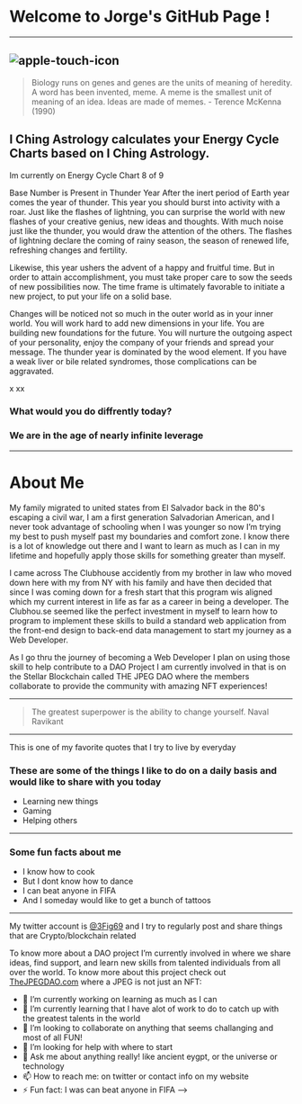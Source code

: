 # Welcome to Jorge's GitHub Page ! 

---
![apple-touch-icon](https://user-images.githubusercontent.com/72757855/158037545-a059ef34-135f-4218-a6ed-47c4f9267e73.png)
---

>Biology runs on genes and genes are the units of meaning of heredity. A word has been invented, meme. A meme is the smallest unit of meaning of an idea. Ideas are made of memes. - Terence McKenna (1990)


## I Ching Astrology calculates your Energy Cycle Charts based on I Ching Astrology.
Im currently on Energy Cycle Chart 8 of 9

Base Number is Present in Thunder Year
After the inert period of Earth year comes the year of thunder. This year you should burst into activity with a roar. Just like the flashes of lightning, you can surprise the world with new flashes of your creative genius, new ideas and thoughts. With much noise just like the thunder, you would draw the attention of the others. The flashes of lightning declare the coming of rainy season, the season of renewed life, refreshing changes and fertility.

Likewise, this year ushers the advent of a happy and fruitful time. But in order to attain accomplishment, you must take proper care to sow the seeds of new possibilities now. The time frame is ultimately favorable to initiate a new project, to put your life on a solid base.

Changes will be noticed not so much in the outer world as in your inner world. You will work hard to add new dimensions in your life. You are building new foundations for the future. You will nurture the outgoing aspect of your personality, enjoy the company of your friends and spread your message. The thunder year is dominated by the wood element. If you have a weak liver or bile related syndromes, those complications can be aggravated.

x
xx

### What would you do diffrently today?
### We are in the age of nearly infinite leverage

---

# **About Me**

My family migrated to united states from El Salvador back in the 80's escaping a civil war, I am a first generation Salvadorian American, and I never took advantage of schooling when I was younger so now I’m trying my best to push myself past my boundaries and comfort zone. I know there is a lot of knowledge out there and I want to learn as much as I can in my lifetime and hopefully apply those skills for something greater than myself.


I came across The Clubhouse accidently from my brother in law who moved down here with my from NY with his family and have then decided that since I was coming down for a fresh start that this program wis aligned which my current interest in life as far as a career in being a developer. The Clubhou.se seemed like the perfect investment in myself to learn how to program to implement these skills to build a standard web application from the front-end design to back-end data management to start my journey as a Web Developer.


As I go thru the journey of becoming a Web Developer I plan on using those skill to help contribute to a DAO Project I am currently involved in that is on the Stellar Blockchain called THE JPEG DAO where the members collaborate to provide the community with amazing NFT experiences!

---


>  The greatest superpower is the ability to change yourself. Naval Ravikant


---

This is one of my favorite quotes that I try to live by everyday



### These are some of the things I like to do on a daily basis and would like to share with you today

* Learning new things
* Gaming
* Helping others
***



### Some fun facts about me

- I know how to cook
- But I dont know how to dance
- I can beat anyone in FIFA
- And I someday would like to get a bunch of tattoos

---


My twitter account is [@3Fig69](https://twitter.com/3Fig69) and I try to regularly post and share things that are Crypto/blockchain related 

To know more about a DAO project I’m currently involved in where we share ideas, find support, and learn new skills from talented individuals from all over the world. To know more about this project check out [TheJPEGDAO.com](https://www.thejpegdao.com) where a JPEG is not just an NFT:

- 🔭 I’m currently working on learning as much as I can 
- 🌱 I’m currently learning that I have alot of work to do to catch up with the greatest talents in the world
- 👯 I’m looking to collaborate on anything that seems challanging and most of all FUN!
- 🤔 I’m looking for help with where to start 
- 💬 Ask me about anything really! like ancient eygpt, or the universe or technology
- 📫 How to reach me: on twitter or contact info on my website
- ⚡ Fun fact: I was can beat anyone in FIFA
-->
